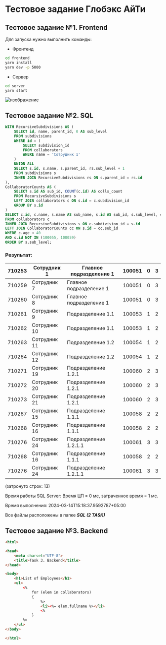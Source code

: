 # Тестовое задание Глобэкс АйТи
## Тестовое задание №1. Frontend
Для запуска нужно выполнить команды:
* Фронтенд
``` bash
cd frontend
yarn install
yarn dev -p 5000
```
* Сервер
``` bash
cd server
yarn start
```
![изображение](https://github.com/Mazilas2/TestGlobex/assets/104306822/97badd9a-901d-4455-9a71-f8c481f1eb9f)
## Тестовое задание №2. SQL
``` SQL
WITH RecursiveSubdivisions AS (
    SELECT id, name, parent_id, 0 AS sub_level
    FROM subdivisions
    WHERE id = (
        SELECT subdivision_id
        FROM collaborators
        WHERE name = 'Сотрудник 1'
    )
    UNION ALL
    SELECT s.id, s.name, s.parent_id, rs.sub_level + 1
    FROM subdivisions s
    INNER JOIN RecursiveSubdivisions rs ON s.parent_id = rs.id
),
CollaboratorCounts AS (
    SELECT s.id AS sub_id, COUNT(c.id) AS colls_count
    FROM RecursiveSubdivisions s
    LEFT JOIN collaborators c ON s.id = c.subdivision_id
    GROUP BY s.id
)
SELECT c.id, c.name, s.name AS sub_name, s.id AS sub_id, s.sub_level, cc.colls_count
FROM collaborators c
INNER JOIN RecursiveSubdivisions s ON c.subdivision_id = s.id
LEFT JOIN CollaboratorCounts cc ON s.id = cc.sub_id
WHERE c.age < 40
AND s.id NOT IN (100055, 100059)
ORDER BY s.sub_level;
```
### Результат:
| 710253 | Сотрудник 1  | Главное подразделение 1 | 100051 | 0 | 3 |
|--------|--------------|-------------------------|--------|---|---|
| 710259 | Сотрудник 7  | Главное подразделение 1 | 100051 | 0 | 3 |
| 710260 | Сотрудник 8  | Главное подразделение 1 | 100051 | 0 | 3 |
| 710261 | Сотрудник 9  | Подразделение 1.1       | 100053 | 1 | 2 |
| 710262 | Сотрудник 10 | Подразделение 1.1       | 100053 | 1 | 2 |
| 710263 | Сотрудник 11 | Подразделение 1.2       | 100054 | 1 | 2 |
| 710264 | Сотрудник 12 | Подразделение 1.2       | 100054 | 1 | 2 |
| 710271 | Сотрудник 19 | Подразделение 1.2.1     | 100060 | 2 | 3 |
| 710272 | Сотрудник 20 | Подразделение 1.2.1     | 100060 | 2 | 3 |
| 710273 | Сотрудник 21 | Подразделение 1.2.1     | 100060 | 2 | 3 |
| 710267 | Сотрудник 15 | Подразделение 1.1.1     | 100058 | 2 | 2 |
| 710268 | Сотрудник 16 | Подразделение 1.1.1     | 100058 | 2 | 2 |
| 710276 | Сотрудник 24 | Подразделение 1.2.1.1   | 100061 | 3 | 3 |
| 710268 | Сотрудник 16 | Подразделение 1.1.1     | 100058 | 2 | 2 |
| 710276 | Сотрудник 24 | Подразделение 1.2.1.1   | 100061 | 3 | 3 |

(затронуто строк: 13)

 Время работы SQL Server:
   Время ЦП = 0 мс, затраченное время = 1 мс.

Время выполнения: 2024-03-14T15:18:37.9592787+05:00

Все файлы расположены в папке ___SQL (2 TASK)___ 

## Тестовое задание №3. Backend
``` html
<html>

<head>
    <meta charset="UTF-8">
    <title>Task 3. Backend</title>
</head>

<body>
    <h1>List of Employees</h1>
    <ul>
        <%
            for (elem in collaborators)
            {
                %>
                <li><%= elem.fullname %></li>
                <%
            }
        %>
    </ul>
</body>

</html>
```

